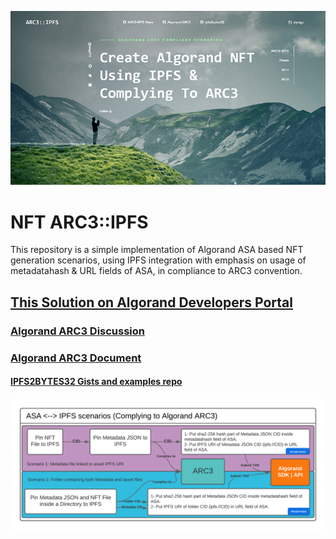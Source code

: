 ![ASA _--_ IPFS](./images/arc3ipfs.png)
# NFT ARC3::IPFS
This repository is a simple implementation of Algorand ASA based NFT generation scenarios, using IPFS integration with emphasis on usage of metadatahash & URL fields of ASA, in compliance to ARC3 convention.

## [This Solution on Algorand Developers Portal](https://developer.algorand.org/solutions/minting-nfts-on-algorand-using-ipfs/)

### [Algorand ARC3 Discussion](https://github.com/algorandfoundation/ARCs/issues/3)

### [Algorand ARC3 Document](https://github.com/algorandfoundation/ARCs/blob/main/ARCs/arc-0003.md)

#### [IPFS2BYTES32 Gists and examples repo](https://github.com/emg110/ipfs2bytes32)

![ASA _--_ IPFS scenarios](./images/asa_ipfs.png)





